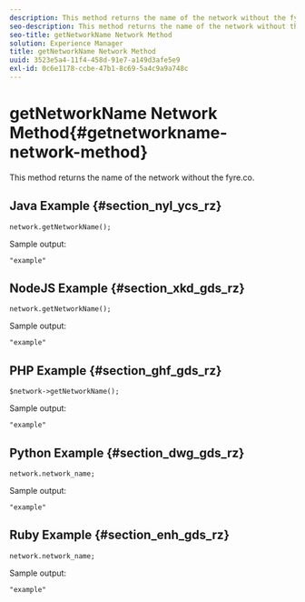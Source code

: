 ```yaml
---
description: This method returns the name of the network without the fyre.co.
seo-description: This method returns the name of the network without the fyre.co.
seo-title: getNetworkName Network Method
solution: Experience Manager
title: getNetworkName Network Method
uuid: 3523e5a4-11f4-458d-91e7-a149d3afe5e9
exl-id: 0c6e1178-ccbe-47b1-8c69-5a4c9a9a748c
---
```

# getNetworkName Network Method{#getnetworkname-network-method}

This method returns the name of the network without the fyre.co.

## Java Example {#section_nyl_ycs_rz}

```
network.getNetworkName();
```

Sample output:

```
"example" 

```

## NodeJS Example {#section_xkd_gds_rz}

```
network.getNetworkName();
```

Sample output:

```
"example" 

```

## PHP Example {#section_ghf_gds_rz}

```
$network->getNetworkName(); 

```

Sample output:

```
"example" 

```

## Python Example {#section_dwg_gds_rz}

```
network.network_name; 

```

Sample output:

```
"example" 

```

## Ruby Example {#section_enh_gds_rz}

```
network.network_name; 

```

Sample output:

```
"example" 

```
